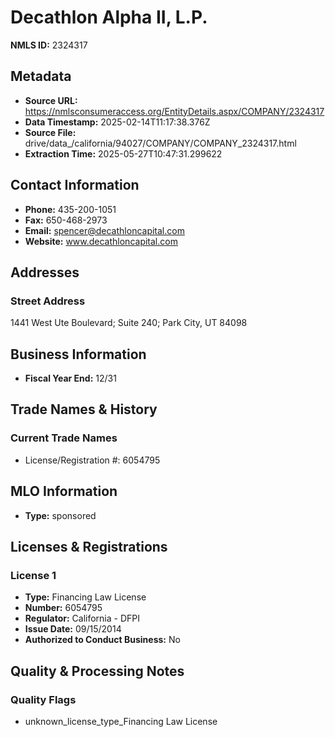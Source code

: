 # Decathlon Alpha II, L.P.

**NMLS ID:** 2324317

## Metadata
- **Source URL:** https://nmlsconsumeraccess.org/EntityDetails.aspx/COMPANY/2324317
- **Data Timestamp:** 2025-02-14T11:17:38.376Z
- **Source File:** drive/data_/california/94027/COMPANY/COMPANY_2324317.html
- **Extraction Time:** 2025-05-27T10:47:31.299622

## Contact Information
- **Phone:** 435-200-1051
- **Fax:** 650-468-2973
- **Email:** spencer@decathloncapital.com
- **Website:** www.decathloncapital.com

## Addresses
### Street Address
1441 West Ute Boulevard; Suite 240; Park City, UT 84098

## Business Information
- **Fiscal Year End:** 12/31

## Trade Names & History
### Current Trade Names
- License/Registration #: 6054795

## MLO Information
- **Type:** sponsored

## Licenses & Registrations

### License 1
- **Type:** Financing Law License
- **Number:** 6054795
- **Regulator:** California - DFPI
- **Issue Date:** 09/15/2014
- **Authorized to Conduct Business:** No

## Quality & Processing Notes
### Quality Flags
- unknown_license_type_Financing Law License
